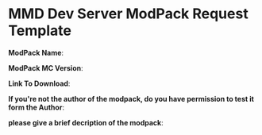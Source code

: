 # MMD Dev Server ModPack Request Template

**ModPack Name**:

**ModPack MC Version**:

**Link To Download**:

**If you're not the author of the modpack, do you have permission to test it form the Author**:

**please give a brief decription of the modpack**:
